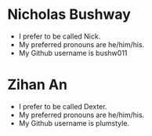 # Nicholas Bushway

* I prefer to be called Nick.
* My preferred pronouns are he/him/his.
* My Github username is bushw011

# Zihan An
* I prefer to be called Dexter.
* My preferred pronouns are he/him/his.
* My Github username is plumstyle.
